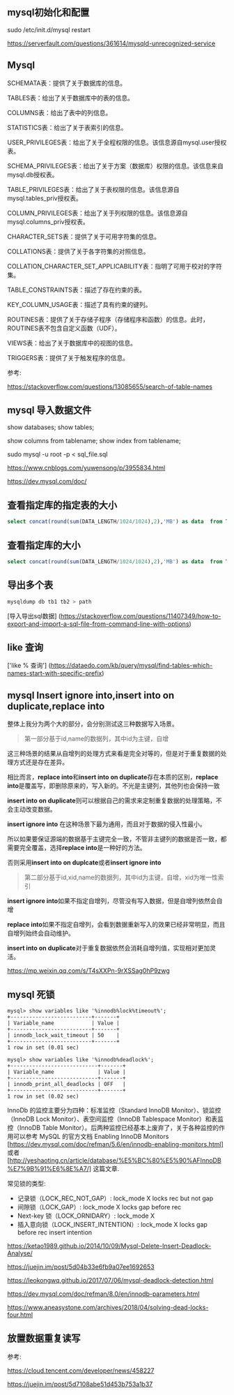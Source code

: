 ## mysql初始化和配置

sudo /etc/init.d/mysql restart

https://serverfault.com/questions/361614/mysqld-unrecognized-service



## Mysql

SCHEMATA表：提供了关于数据库的信息。

TABLES表：给出了关于数据库中的表的信息。

COLUMNS表：给出了表中的列信息。

STATISTICS表：给出了关于表索引的信息。

USER_PRIVILEGES表：给出了关于全程权限的信息。该信息源自mysql.user授权表。

SCHEMA_PRIVILEGES表：给出了关于方案（数据库）权限的信息。该信息来自mysql.db授权表。

TABLE_PRIVILEGES表：给出了关于表权限的信息。该信息源自mysql.tables_priv授权表。

COLUMN_PRIVILEGES表：给出了关于列权限的信息。该信息源自mysql.columns_priv授权表。

CHARACTER_SETS表：提供了关于可用字符集的信息。

COLLATIONS表：提供了关于各字符集的对照信息。

COLLATION_CHARACTER_SET_APPLICABILITY表：指明了可用于校对的字符集。

TABLE_CONSTRAINTS表：描述了存在约束的表。

KEY_COLUMN_USAGE表：描述了具有约束的键列。

ROUTINES表：提供了关于存储子程序（存储程序和函数）的信息。此时，ROUTINES表不包含自定义函数（UDF）。

VIEWS表：给出了关于数据库中的视图的信息。

TRIGGERS表：提供了关于触发程序的信息。

参考:

https://stackoverflow.com/questions/13085655/search-of-table-names


## mysql 导入数据文件

show databases;
show tables;

show columns from tablename;
show index from tablename;

sudo mysql -u root -p < sql_file.sql

https://www.cnblogs.com/yuwensong/p/3955834.html

https://dev.mysql.com/doc/


## 查看指定库的指定表的大小

```sql
select concat(round(sum(DATA_LENGTH/1024/1024),2),'MB') as data  from TABLES where table_schema='db_name' and table_name like 'xxx_%';
```

## 查看指定库的大小

```sql
select concat(round(sum(DATA_LENGTH/1024/1024),2),'MB') as data  from TABLES where table_schema='db_name';
```

## 导出多个表

```sh
mysqldump db tb1 tb2 > path
```

[导入导出sql数据] (https://stackoverflow.com/questions/11407349/how-to-export-and-import-a-sql-file-from-command-line-with-options)

## like 查询

['like % 查询'] (https://dataedo.com/kb/query/mysql/find-tables-which-names-start-with-specific-prefix)

## mysql Insert ignore into,insert into on duplicate,replace into

整体上我分为两个大的部分，会分别测试这三种数据写入场景。

> 第一部分基于id,name的数据列，其中id为主键，自增

这三种场景的结果从自增列的处理方式来看是完全对等的，但是对于重复数据的处理方式还是存在差异。

相比而言，**replace into**和**insert into on duplicate**存在本质的区别，**replace into**是覆盖写，即删除原来的，写入新的。不光是主键列，其他列也会保持一致

**insert into on duplicate**则可以根据自己的需求来定制重复数据的处理策略，不会主动改变数据。

**insert ignore into** 在这种场景下最为通用，而且对于数据的侵入性最小。

所以如果要保证源端的数据基于主键完全一致，不管非主键列的数据是否一致，都需要完全覆盖，选择**replace into**是一种好的方法。

否则采用**insert into on duplcate**或者**insert ignore into**

> 第二部分基于id,xid,name的数据列，其中id为主键，自增，xid为唯一性索引

**insert ignore into**如果不指定自增列，尽管没有写入数据，但是自增列依然会自增

**replace into**如果不指定自增列，会看到数据重新写入的效果已经非常明显，而且自增列始终会自动维护。

**insert into on duplicate**对于重复数据依然会消耗自增列值，实现相对更加灵活。

https://mp.weixin.qq.com/s/T4sXXPn-9rXSSag0hP9zwg


## mysql 死锁

```mysql
mysql> show variables like '%innodb%lock%timeout%';
+--------------------------+-------+
| Variable_name            | Value |
+--------------------------+-------+
| innodb_lock_wait_timeout | 50    |
+--------------------------+-------+
1 row in set (0.01 sec)

mysql> show variables like '%innodb%deadlock%';
+----------------------------+-------+
| Variable_name              | Value |
+----------------------------+-------+
| innodb_print_all_deadlocks | OFF   |
+----------------------------+-------+
1 row in set (0.02 sec)
```

InnoDb 的监控主要分为四种：标准监控（Standard InnoDB Monitor）、锁监控（InnoDB Lock Monitor）、表空间监控（InnoDB Tablespace Monitor）和表监控（InnoDB Table Monitor）。后两种监控已经基本上废弃了，关于各种监控的作用可以参考 MySQL 的官方文档 Enabling InnoDB Monitors [https://dev.mysql.com/doc/refman/5.6/en/innodb-enabling-monitors.html] 或者 [http://yeshaoting.cn/article/database/%E5%BC%80%E5%90%AFInnoDB%E7%9B%91%E6%8E%A7/] 这篇文章.

常见锁的类型:
- 记录锁（LOCK_REC_NOT_GAP）: lock_mode X locks rec but not gap
- 间隙锁（LOCK_GAP）: lock_mode X locks gap before rec
- Next-key 锁（LOCK_ORNIDARY）: lock_mode X
- 插入意向锁（LOCK_INSERT_INTENTION）: lock_mode X locks gap before rec insert intention

https://ketao1989.github.io/2014/10/09/Mysql-Delete-Insert-Deadlock-Analyse/

https://juejin.im/post/5d04b33e6fb9a07ee1692653

https://leokongwq.github.io/2017/07/06/mysql-deadlock-detection.html

https://dev.mysql.com/doc/refman/8.0/en/innodb-parameters.html

https://www.aneasystone.com/archives/2018/04/solving-dead-locks-four.html


## 放置数据重复读写

参考:

https://cloud.tencent.com/developer/news/458227

https://juejin.im/post/5d7108abe51d453b753a1b37
